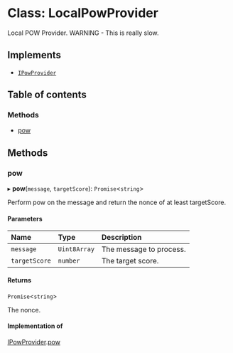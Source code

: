 # Class: LocalPowProvider

Local POW Provider.
WARNING - This is really slow.

## Implements

- [`IPowProvider`](../interfaces/IPowProvider.md)

## Table of contents

### Methods

- [pow](LocalPowProvider.md#pow)

## Methods

### pow

▸ **pow**(`message`, `targetScore`): `Promise`<`string`\>

Perform pow on the message and return the nonce of at least targetScore.

#### Parameters

| Name | Type | Description |
| :------ | :------ | :------ |
| `message` | `Uint8Array` | The message to process. |
| `targetScore` | `number` | The target score. |

#### Returns

`Promise`<`string`\>

The nonce.

#### Implementation of

[IPowProvider](../interfaces/IPowProvider.md).[pow](../interfaces/IPowProvider.md#pow)
